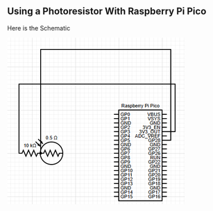 ## Using a Photoresistor With Raspberry Pi Pico

Here is the Schematic

![Schematic](./Img//Screenshot%202024-08-06%20214024.png)